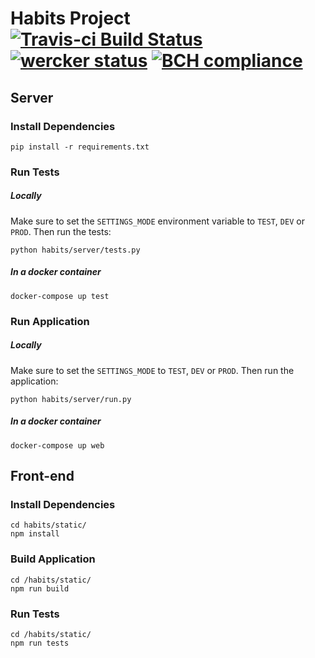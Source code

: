 # Habits Project [![Travis-ci Build Status](https://travis-ci.org/RFmind/habits.svg?branch=master)](https://travis-ci.org/RFmind/habits) [![wercker status](https://app.wercker.com/status/c052797d601f12279620faf7d6ced6ea/m/master "wercker status")](https://app.wercker.com/project/byKey/c052797d601f12279620faf7d6ced6ea) [![BCH compliance](https://bettercodehub.com/edge/badge/RFmind/habits?branch=master)](https://bettercodehub.com/)

## Server

### Install Dependencies

`pip install -r requirements.txt`

### Run Tests

##### Locally

Make sure to set the `SETTINGS_MODE` environment variable to `TEST`, `DEV` or `PROD`.
Then run the tests:

`python habits/server/tests.py`

##### In a docker container

`docker-compose up test`

### Run Application

##### Locally

Make sure to set the `SETTINGS_MODE` to `TEST`, `DEV` or `PROD`.
Then run the application:

`python habits/server/run.py`

##### In a docker container

`docker-compose up web`

## Front-end

### Install Dependencies

```
cd habits/static/
npm install
```

### Build Application

```
cd /habits/static/
npm run build
```

### Run Tests

```
cd /habits/static/
npm run tests
```

